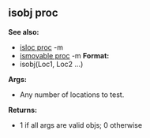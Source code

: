 ## isobj proc
**See also:**
*   [isloc proc](/ref/proc/isloc.md) -m
*   [ismovable proc](/ref/proc/ismovable.md) -m<!-- -->
**Format:**
*   isobj(Loc1, Loc2 \...)
<!-- -->
**Args:**
*   Any number of locations to test.
<!-- -->
**Returns:**
*   1 if all args are valid objs; 0 otherwise